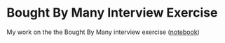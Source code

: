 # Bought By Many Interview Exercise
My work on the the Bought By Many interview exercise ([notebook](Solution.ipynb))